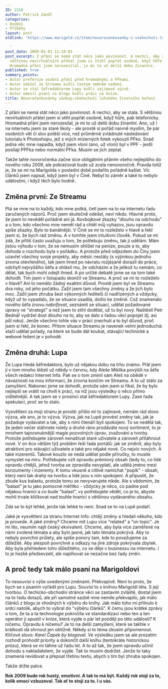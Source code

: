 ```yaml
---
ID: 2318
author: Patrick Zandl
categories:
- Osobní
- Příběhy
layout: post
oldlink: 'https://www.marigold.cz/item/novorocenkovanky-s-vsehochuti-lonskeho-zivotniho-koreni

  '
post_date: 2009-01-01 11:18:01
post_excerpt: Z přání se nemá stát něco jako povinnost. A nechci, aby se stala. S
  většinou nevirtuálních přátel jsem si stihl popřát osobně, když hůře, pak telefonicky.
  Hromadná přání jsem nerozesílal, je mi to už delší dobu žinantní.
published: true
summary_points:
- Autor preferuje osobní přání před hromadnými a PFkami.
- Autor odešel ze Streamu kvůli častým změnám vedení.
- Autor se stal šéfredaktorem Lupy kvůli zajímavé výzvě.
- Autor omezil psaní na blogu kvůli práci na knize.
title: Novoročenkovánky s&nbsp;všehochutí loňského životního koření
---
```


Z přání se nemá stát něco jako povinnost. A nechci, aby se stala. S většinou nevirtuálních přátel jsem si stihl popřát osobně, když hůře, pak telefonicky. Hromadná přání jsem nerozesílal, je mi to už delší dobu žinantní. Ano, už i na internetu jsem ze staré školy - ale prostě si pořád naivně myslím, že pár osobních vět či slov potěší více, než průměrně zvládnuté následování tutorialu k Photoshopu, jež z mých mizerných fotek vykouzlí PFko. Snad jedna věc mne napadla, když jsem vloni (ano, už vloni) byl v PPF - jestli posílají PPFka nebo normální PFka. Musím se jich zeptat.  

Takže tahle novoročenka začne sice obligátním přáním všeho nejlepšího do nového roku 2009, ale pokračovat bude už zcela nenovoročně. Pravda totiž je, že se mi na Marigolda v poslední době podařilo pořádně kašlat. Víc článků jsem napsal, když jsem byl v Číně. Nebyl to záměr a také to nebylo událostmi, i když těch bylo hodně. 

<h2>Změna první: Ze Streamu</h2>

Ptá se mne na to každý, kdo mne potká, četl jsem na to na internetu řadu zaručených názorů. Proč jsem skutečně odešel, neví nikdo. Hlavně proto, že jsem to nevěděl pořádně ani já. Kovbojkové zkazky "dlouho na odchodu" a o tom, kdo všechno mne neměl rád a chtěl můj vyhazov, jsou opravdu spíše zkazky. Bylo to banálnější. V Číně se mi to rozleželo v hlavě a řekl jsem si, že bych rád změnu. A v tomhle jsem intuitivní člověk. Pokud se mi zdá, že příliš často uvažuju o tom, že potřebuju změnu, tak ji udělám. Mám jistou výhodu v tom, že se nemusím ohlížet na peníze, pouze a to, aby dohoda o rozchodu byla v pořádku. A protože před odjezdem do Číny jsem uzavřel všechny svoje projekty, aby měsíc nestály (s výjimkou jednoho zrovna otevřeného), tak jsem hned po návratu rozjásaně dorazil do práce, odchytl nejvyššího šéfa a ohlásil mu, že odcházím a že jelikož tu nemám, co dělat, tak bych mohl odejít ihned. A po určité debatě jsme se na tom také dohodli. Tím jsem v listopadu skončil ve Streamu. A proč se mi to rozleželo v hlavě? Ani to nemělo žádný exaktní důvod. Prostě jsem byl ve Streamu dva roky, od jeho počátku. Zažil jsem tam všechny změny a že jich bylo moc. Zažil jsem zhruba šest výkonných ředitelů či nadřízených a vždycky, když už to vypadalo, že se situace usadila, došlo ke změně. Což znamenalo nového šéfa znovu <em>nabrífovat</em>, seznámit se situací, udělat požadované úpravy ve "strategii" a než jsem to stihl dodělat, už tu byl nový. Naštěstí Petr Bednář vydržel dost dlouho na to, aby se dalo s řadou věcí popojet (tj. asi půl roku). Jenže všechno tohle vás v práci znechutí a  to byl důvod, proč jsem si řekl, že konec. Přitom situace Streamu je navenek velmi jednoduchá: stačí udělat pořady, na které se bude dát koukat, stávající technické a webové řešení je v pohodě.

<h2>Změna druhá: Lupa</h2>

Že Lupa hledá šéfredaktora, bylo už nějakou dobu na trhu známo. Přál jsem jí v tom mnoho štěstí už někdy v červnu, kdy Aleše Miklíka povýšili na šéfa všech redakcí Internet Infa. Pak se o tom zmínil sám Aleš na obědě v návaznosti na mou informaci, že zrovna končím ve Streamu. A to už stálo za zamyšlení. Nakonec jsme se dohodli, protože sám jsem si říkal, že by bylo nejlepší se vrátit na chvíli k práci, na níž jsou výsledky o něco přímo viditelnější. A tak jsem se v prosinci stal šéfredaktorem Lupy. Zase řada spekulací, proč se to stalo. 

Vysvětlení za  moji stranu je prosté: přišlo mi to zajímavé, nemám rád slovo výzva, ale ano, je to výzva. Výzva, jak na Lupě provést změny tak, jak je požaduje vydavatel a tak, aby s nimi čtenáři byli spokojeni. To se nedělá tak, že jeden večer stáhnete rolety a druhé ráno prodáváte nový sortiment, to je mnohem tajnosnubnější magie pozvolných úprav, zvažování a tvorby. Protože potřebujete zároveň nenaštvat staré uživatele a zároveň přitáhnout nové. V on ěco větším týž problém řeší řada portálů: jak se změnit, aby byly atraktivní pro stávající uživatele a také pro nějaké nové. Co nejvíc nových. A také inzerentů. Takové kouzlo se nedá udělat podle příručky, to musíte vymyslet na míru. Potřebujete vzít opravdu prémiový obsah (tedy to, co lidé opravdu chtějí), jehož tvorba se zpravidla nevyplatí, ale udělá jméno mezi konzumenty i inzerenty. K tomu vkusně a citlivě namíchat "popík" - obsah, který není tak drahý na tvorbu a lidé jsou s ním spokojeni. A připustit, že zbude kus balastu, protože tomu se nevyvarujete nikde. Ale s vědomím, že "balast" je tu jako pomocné měřítko - vždycky je něco, co padne pod nějakou hranici a co bude "balast", vy potřebujete vědět, co je to, abyste mohli trvale kličkovat nad touhle hranicí s většinou vydávaného obsahu. 

Zdá se to být lehké, jenže tak lehké to není. Snad se to na Lupě podaří. 

Jaké je vysvětlení za stranu Internet Info: chtějí změny a hledali někoho, kdo je provede. A jaké změny? Chceme mít Lupu více "related" a "on topic". Je mi líto, neumím najít český ekvivalent. Chceme, aby byla více zaměřené na námi zvolená témata a aby bylo jasné, jak tato témata pokrývá. Aby to nebyly povrchní průlety, ale spíše ponory tam, kde to považujeme za důležité. Aby alespoň povrchně a odkazy na jiné zdroje pokrývala zbytek. Aby byla přehledem toho důležitého, co se děje v businessu na internetu. I to je hezké předsevzetí, ale naplňovat se nezačne bez řady změn. 

<h2>A proč tedy tak málo psaní na Marigoldovi</h2>

To nesouvisí s výše uvedenými změnami. Překvapivě. Není to proto, že bych se s psaním vyřádil pro Lupu. Souvisí to s knihou Marigoldí léta. S její tvorbou. O techicko-obchodní stránce věci se zastavím zvláště, dostal jsem na to řadu dotazů, ale při samotné sazbě mne nemile překvapilo, jak málo článků z blogu je vhodných k výběru do knihy. Jak málo toho mi přilnulo k srdci natolik, abych to vybral do "výběru článků". K čemu jsou krátké zprávy o tom, že ta a ta technologie pokročila ve standardizaci nebo ten a ten operátor ji spustil v knize, která vyjde o pár let později po této události? K ničemu. Opravdu k ničemu? Je to na delší zamyšlení, které se takhle v krátkosti dá shrnout jen obtížně. Někdy si to téma zkusím připomenout. Klíčové slovo:<em> Karel Čapek by blogoval</em>. Ve výsledku jsem se ale prozatím rozhodl prohodit priority a dokončit další knihu (tentokráte historickou prózu), která se mi táhne už řadu let. A to až tak, že jsem opravdu učinil dohodu s nakladatelem, že vyjde. Tak to musím dodržet. Jenže to taky znamená revidovat a přepsat třetinu textu, abych s tím byl zhruba spokojen. 

Takže držte palce.

<strong> Rok 2009 bude rok hustý, emotivní. A tak to má být. Každý rok stojí za to, kolik emocí vzbuzoval. Tak ať to stojí za to. I u vás. </strong>
